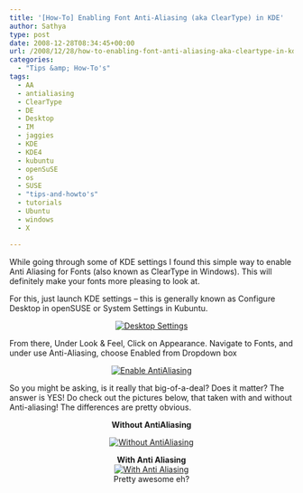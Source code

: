 ```yaml
---
title: '[How-To] Enabling Font Anti-Aliasing (aka ClearType) in KDE'
author: Sathya
type: post
date: 2008-12-28T08:34:45+00:00
url: /2008/12/28/how-to-enabling-font-anti-aliasing-aka-cleartype-in-kde/
categories:
  - "Tips &amp; How-To's"
tags:
  - AA
  - antialiasing
  - ClearType
  - DE
  - Desktop
  - IM
  - jaggies
  - KDE
  - KDE4
  - kubuntu
  - openSuSE
  - os
  - SUSE
  - "tips-and-howto's"
  - tutorials
  - Ubuntu
  - windows
  - X

---
```

While going through some of KDE settings I found this simple way to enable Anti Aliasing for Fonts (also known as ClearType in Windows). This will definitely make your fonts more pleasing to look at.

For this, just launch KDE settings &#8211; this is generally known as Configure Desktop in openSUSE or System Settings in Kubuntu.

<!--more-->

<p style="text-align: center">
  <a href="http://sathyasays.com/wp-content/uploads/2008/12/desktopsettings.png"><img class="size-medium wp-image-639 aligncenter" title="Desktop Settings" src="http://sathyasays.com/wp-content/uploads/2008/12/desktopsettings-300x187.png" alt="Desktop Settings"   srcset="https://sathyasays.com/wp-content/uploads/2008/12/desktopsettings-300x187.png 300w, https://sathyasays.com/wp-content/uploads/2008/12/desktopsettings-1024x640.png 1024w, https://sathyasays.com/wp-content/uploads/2008/12/desktopsettings.png 1280w" sizes="(max-width: 300px) 100vw, 300px" /></a>
</p>

From there, Under Look & Feel, Click on Appearance. Navigate to Fonts, and under use Anti-Aliasing, choose Enabled from Dropdown box

<p style="text-align: center">
  <a href="http://sathyasays.com/wp-content/uploads/2008/12/enable-aa.png"><img class="size-medium wp-image-640 aligncenter" title="Enable AntiAliasing" src="http://sathyasays.com/wp-content/uploads/2008/12/enable-aa-300x187.png" alt="Enable AntiAliasing"   srcset="https://sathyasays.com/wp-content/uploads/2008/12/enable-aa-300x187.png 300w, https://sathyasays.com/wp-content/uploads/2008/12/enable-aa-1024x640.png 1024w, https://sathyasays.com/wp-content/uploads/2008/12/enable-aa.png 1280w" sizes="(max-width: 300px) 100vw, 300px" /></a>
</p>

So you might be asking, is it really that big-of-a-deal? Does it matter? The answer is YES! Do check out the pictures below, that taken with and without Anti-aliasing! The differences are pretty obvious.

<p style="text-align: center">
  <strong>Without AntiAliasing</strong>
</p>

<p style="text-align: center">
  <a href="http://sathyasays.com/wp-content/uploads/2008/12/without-aa.png"><img class="size-medium wp-image-641 aligncenter" title="Without AntiAliasing" src="http://sathyasays.com/wp-content/uploads/2008/12/without-aa-300x187.png" alt="Without AntiAliasing"   srcset="https://sathyasays.com/wp-content/uploads/2008/12/without-aa-300x187.png 300w, https://sathyasays.com/wp-content/uploads/2008/12/without-aa-1024x640.png 1024w, https://sathyasays.com/wp-content/uploads/2008/12/without-aa.png 1280w" sizes="(max-width: 300px) 100vw, 300px" /></a>
</p>

<p style="text-align: center;">
  <strong>With Anti Aliasing</strong><br /> <a href="http://sathyasays.com/wp-content/uploads/2008/12/with-aa.png"><img class="size-medium wp-image-642 aligncenter" title="With Anti Aliasing" src="http://sathyasays.com/wp-content/uploads/2008/12/with-aa-300x187.png" alt="With Anti Aliasing"   srcset="https://sathyasays.com/wp-content/uploads/2008/12/with-aa-300x187.png 300w, https://sathyasays.com/wp-content/uploads/2008/12/with-aa-1024x640.png 1024w, https://sathyasays.com/wp-content/uploads/2008/12/with-aa.png 1280w" sizes="(max-width: 300px) 100vw, 300px" /></a><br /> Pretty awesome eh?
</p>
